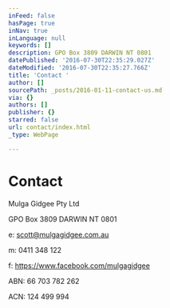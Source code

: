```yaml
---
inFeed: false
hasPage: true
inNav: true
inLanguage: null
keywords: []
description: GPO Box 3809 DARWIN NT 0801
datePublished: '2016-07-30T22:35:29.027Z'
dateModified: '2016-07-30T22:35:27.766Z'
title: 'Contact '
author: []
sourcePath: _posts/2016-01-11-contact-us.md
via: {}
authors: []
publisher: {}
starred: false
url: contact/index.html
_type: WebPage

---
```

# Contact 

Mulga Gidgee Pty Ltd 

GPO Box 3809 DARWIN NT 0801

e: scott@mulgagidgee.com.au

m: 0411 348 122

f: https://www.facebook.com/mulgagidgee

ABN: 66 703 782 262

ACN: 124 499 994